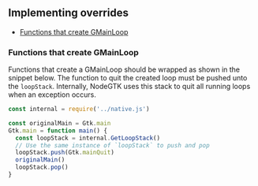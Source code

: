 ## Implementing overrides

 - [Functions that create GMainLoop](#functions-that-create-gmainloop)

### Functions that create GMainLoop

Functions that create a GMainLoop should be wrapped as shown in the snippet below.
The function to quit the created loop must be pushed unto the `loopStack`.
Internally, NodeGTK uses this stack to quit all running loops when an exception occurs.

```javascript
const internal = require('../native.js')

const originalMain = Gtk.main
Gtk.main = function main() {
  const loopStack = internal.GetLoopStack()
  // Use the same instance of `loopStack` to push and pop
  loopStack.push(Gtk.mainQuit)
  originalMain()
  loopStack.pop()
}
```
